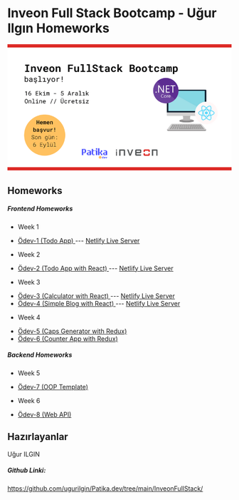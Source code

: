 # Inveon Full Stack Bootcamp - Uğur Ilgın Homeworks
![logo](/img/logo.png)
## Homeworks
##### Frontend Homeworks
* Week 1
- [Ödev-1 (Todo App) ](https://github.com/135-Inveon-FullStack-Bootcamp-Classroom/Ugur-Ilgin-Homeworks/tree/main/Homework-1/README.md) --- [Netlify Live Server](https://trusting-franklin-0b42e5.netlify.app)
* Week 2
-  [Ödev-2 (Todo App with React) ](https://github.com/135-Inveon-FullStack-Bootcamp-Classroom/Ugur-Ilgin-Homeworks/tree/main/Homework-2/README.md) --- [Netlify Live Server](https://naughty-lalande-d57850.netlify.app)
* Week 3
-  [Ödev-3 (Calculator with React) ](https://github.com/135-Inveon-FullStack-Bootcamp-Classroom/Ugur-Ilgin-Homeworks/tree/main/Homework-3/1-Calculator/README.md) --- [Netlify Live Server](https://peaceful-ride-7c4675.netlify.app)
-  [Ödev-4 (Simple Blog with React) ](https://github.com/135-Inveon-FullStack-Bootcamp-Classroom/Ugur-Ilgin-Homeworks/tree/main/Homework-3/2-Blog/README.md) --- [Netlify Live Server](https://pensive-beaver-ae30e4.netlify.app)
* Week 4
-  [Ödev-5 (Caps Generator with Redux) ](https://github.com/135-Inveon-FullStack-Bootcamp-Classroom/Ugur-Ilgin-Homeworks/tree/main/Homework-4/4-CapsGenerator/README.md) 
-  [Ödev-6 (Counter App with Redux) ](https://github.com/135-Inveon-FullStack-Bootcamp-Classroom/Ugur-Ilgin-Homeworks/tree/main/Homework-4/4-Redux-Counter/README.md) 
##### Backend Homeworks
* Week 5
- [Ödev-7 (OOP Template) ](https://github.com/135-Inveon-FullStack-Bootcamp-Classroom/Ugur-Ilgin-Homeworks/tree/main/Homework-5/README.md) 
* Week 6
- [Ödev-8 (Web API) ](https://github.com/135-Inveon-FullStack-Bootcamp-Classroom/Ugur-Ilgin-Homeworks/tree/main/Homework-6/) 
## Hazırlayanlar
Uğur ILGIN

##### Github Linki:
https://github.com/ugurilgin/Patika.dev/tree/main/InveonFullStack/
